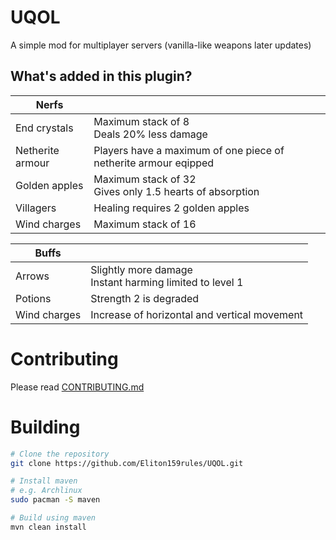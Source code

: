 # UQOL
A simple mod for multiplayer servers (vanilla-like weapons later updates)

## What's added in this plugin?
| **Nerfs**           |                                                                    |
|---------------------|--------------------------------------------------------------------|
| End crystals        | Maximum stack of 8<br>Deals 20% less damage                        |
| Netherite armour    | Players have a maximum of one piece of netherite armour eqipped    |
| Golden apples       | Maximum stack of 32<br>Gives only 1.5 hearts of absorption         |
| Villagers           | Healing requires 2 golden apples                                   |
| Wind charges        | Maximum stack of 16                                                |

| **Buffs**           |                                                                    |
|---------------------|--------------------------------------------------------------------|
| Arrows              | Slightly more damage<br>Instant harming limited to level 1         |
| Potions             | Strength 2 is degraded                                             |
| Wind charges        | Increase of horizontal and vertical movement                       |

# Contributing
Please read [CONTRIBUTING.md](https://github.com/Eliton159rules/UQOL/tree/main/CONTRIBUTING.md)

# Building
```bash
# Clone the repository
git clone https://github.com/Eliton159rules/UQOL.git

# Install maven
# e.g. Archlinux
sudo pacman -S maven

# Build using maven
mvn clean install
```
